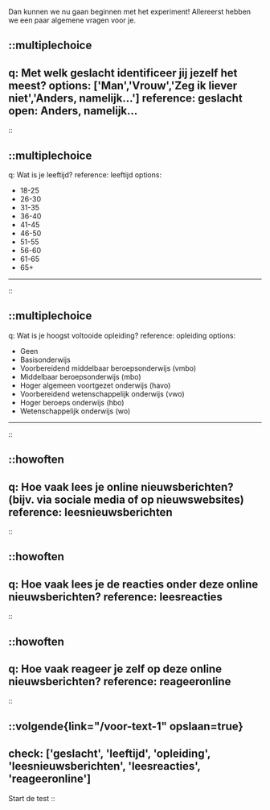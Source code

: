 Dan kunnen we nu gaan beginnen met het experiment! Allereerst hebben we een paar algemene
vragen voor je.

::multiplechoice
---
q: Met welk geslacht identificeer jij jezelf het meest?
options: ['Man','Vrouw','Zeg ik liever niet','Anders, namelijk...']
reference: geslacht
open: Anders, namelijk...
---
::

::multiplechoice
---
q: Wat is je leeftijd?
reference: leeftijd
options: 
  - 18-25
  - 26-30
  - 31-35
  - 36-40
  - 41-45
  - 46-50
  - 51-55
  - 56-60
  - 61-65
  - 65+
---
::

::multiplechoice
---
q: Wat is je hoogst voltooide opleiding?
reference: opleiding
options:
  - Geen
  - Basisonderwijs
  - Voorbereidend middelbaar beroepsonderwijs (vmbo)
  - Middelbaar beroepsonderwijs (mbo)
  - Hoger algemeen voortgezet onderwijs (havo)
  - Voorbereidend wetenschappelijk onderwijs (vwo)
  - Hoger beroeps onderwijs (hbo)
  - Wetenschappelijk onderwijs (wo)
---
::

::howoften
---
q: Hoe vaak lees je online nieuwsberichten? (bijv. via sociale media of op nieuwswebsites)
reference: leesnieuwsberichten
---
::


::howoften
---
q: Hoe vaak lees je de reacties onder deze online nieuwsberichten?
reference: leesreacties
---
::

::howoften
---
q: Hoe vaak reageer je zelf op deze online nieuwsberichten?
reference: reageeronline
---
::

::volgende{link="/voor-text-1" opslaan=true}
---
check: ['geslacht', 'leeftijd', 'opleiding', 'leesnieuwsberichten', 'leesreacties', 'reageeronline']
---
Start de test 
::
